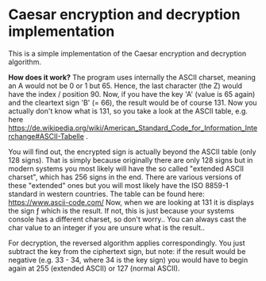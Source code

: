 # Caesar encryption and decryption implementation

This is a simple implementation of the Caesar encryption and decryption algorithm.

**How does it work?**
The program uses internally the ASCII charset, meaning an A would not be 0 or 1 but 65.
Hence, the last character (the Z) would have the index / position 90.
Now, if you have the key 'A' (value is 65 again) and the cleartext sign 'B' (= 66),
the result would be of course 131.
Now you actually don't know what is 131, so you take a look at the ASCII table,
e.g. here https://de.wikipedia.org/wiki/American_Standard_Code_for_Information_Interchange#ASCII-Tabelle .

You will find out, the encrypted sign is actually beyond the ASCII table (only 128 signs).
That is simply because originally there are only 128 signs but in modern systems you most likely
will have the so called "extended ASCII charset", which has 256 signs in the end.
There are various versions of these "extended" ones but you will most likely have the
ISO 8859-1 standard in western countries.
The table can be found here: https://www.ascii-code.com/
Now, when we are looking at 131 it is displays the sign ƒ which is the result.
If not, this is just because your systems console has a different charset,
so don't worry..
You can always cast the char value to an integer if you are unsure what is the result..


For decryption, the reversed algorithm applies correspondingly.
You just subtract the key from the ciphertext sign, but note:
if the result would be negative (e.g. 33 - 34, where 34 is the key sign)
you would have to begin again at 255 (extended ASCII) or 127 (normal ASCII).